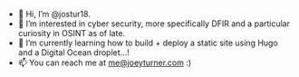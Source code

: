 - 👋 Hi, I’m @jostur18.
- 👀 I’m interested in cyber security, more specifically DFIR and a particular curiosity in OSINT as of late.
- 🌱 I’m currently learning how to build + deploy a static site using Hugo and a Digital Ocean droplet...!
- 📫 You can reach me at me@joeyturner.com :)

<!---
jostur18/jostur18 is a ✨ special ✨ repository because its `README.md` (this file) appears on your GitHub profile.
You can click the Preview link to take a look at your changes.
--->

